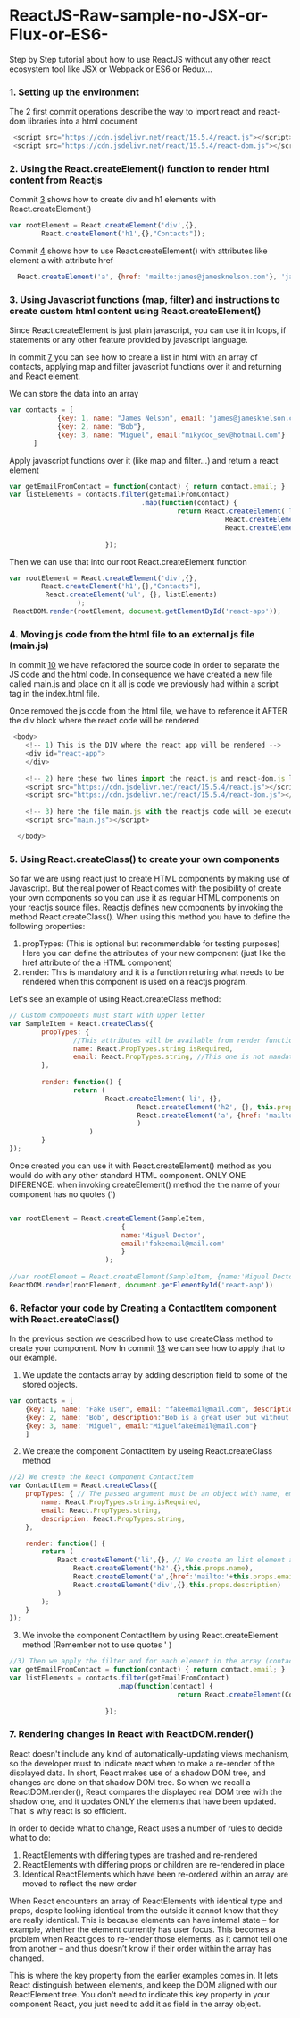 # ReactJS-Raw-sample-no-JSX-or-Flux-or-ES6-
Step by Step tutorial about how to use ReactJS without any other react ecosystem tool like JSX or Webpack or ES6 or Redux...

### 1. Setting up the environment
The 2 first commit operations describe the way to import react and react-dom libraries into a html document
```javascript 
 <script src="https://cdn.jsdelivr.net/react/15.5.4/react.js"></script>
 <script src="https://cdn.jsdelivr.net/react/15.5.4/react-dom.js"></script>
```   

### 2. Using the React.createElement() function to render html content from Reactjs
Commit [3](https://github.com/migueldoctor/ReactJS-Raw-sample-no-JSX-or-Flux-or-ES6-/tree/c36accf9bbdbaf4f1bdb97e0a5c3704b9ed1e3ce
) shows how to create div and h1 elements with React.createElement()

```javascript
var rootElement = React.createElement('div',{},
        React.createElement('h1',{},"Contacts"));
```
Commit [4](https://github.com/migueldoctor/ReactJS-Raw-sample-no-JSX-or-Flux-or-ES6-/commit/a031d2e56a863ca4b62a992aaf90209cc992449e) shows how to use React.createElement() with attributes like element a with attribute href


```javascript
  React.createElement('a', {href: 'mailto:james@jamesknelson.com'}, 'james@jamesknelson.com')
```

### 3. Using Javascript functions (map, filter) and instructions to create custom html content using React.createElement()
Since React.createElement is just plain javascript, you can use it in loops, if statements or any other feature provided by javascript language.

In commit [7](https://github.com/migueldoctor/ReactJS-Raw-sample-no-JSX-or-Flux-or-ES6-/commit/268b256ab3644618278ad7ef105a2805c35d77ec) you can see how to create a list in html with an array of contacts, applying map and filter javascript functions over it and returning and React element.

We can store the data into an array
```javascript
var contacts = [
            {key: 1, name: "James Nelson", email: "james@jamesknelson.com"},
            {key: 2, name: "Bob"},
            {key: 3, name: "Miguel", email:"mikydoc_sev@hotmail.com"}
      ]
 ```
 
Apply javascript functions over it (like map and filter...) and return a react element
```javascript
var getEmailFromContact = function(contact) { return contact.email; }
var listElements = contacts.filter(getEmailFromContact)
                                 .map(function(contact) {
                                          return React.createElement('li', {key: contact.key},
                                                      React.createElement('h2', {}, contact.name),
                                                      React.createElement('a', {href: 'mailto:'+contact.email}, contact.email))
                                                      
                        });
```

Then we can use that into our root React.createElement function

```javascript
var rootElement = React.createElement('div',{},
        React.createElement('h1',{},"Contacts"),
         React.createElement('ul', {}, listElements) 
                 );
 ReactDOM.render(rootElement, document.getElementById('react-app'));
  ```
### 4.  Moving js code from the html file to an external js file (main.js) 
In commit [10](https://github.com/migueldoctor/ReactJS-Raw-sample-no-JSX-or-Flux-or-ES6-/commit/a4e20ad2e9acc297cf8bb14489ea4fbbf05fdcd2) we have refactored the source code in order to separate the JS code and the html code. In consequence we have created a new file called main.js and place on it all js code we previously had within a script tag in the index.html file.

Once removed the js code from the html file, we have to reference it AFTER the div block where the react code will be rendered

```javascript
 <body>
    <!-- 1) This is the DIV where the react app will be rendered -->
    <div id="react-app">
    </div>
    
    <!-- 2) here these two lines import the react.js and react-dom.js libraries -->
    <script src="https://cdn.jsdelivr.net/react/15.5.4/react.js"></script>
    <script src="https://cdn.jsdelivr.net/react/15.5.4/react-dom.js"></script>
    
    <!-- 3) here the file main.js with the reactjs code will be executed  -->
    <script src="main.js"></script>

  </body>
```

### 5.  Using React.createClass() to create your own components
So far we are using react just to create HTML components by making use of Javascript. But the real power of React comes with the posibility of create your own components so you can use it as regular HTML components on your reactjs source files. Reactjs defines new components by invoking the method React.createClass(). When using this method you have to define the following properties:

1. propTypes: (This is optional but recommendable for testing purposes) Here you can define the attributes of your new component (just like the href attribute of the a HTML component)
2. render: This is mandatory and it is a function returing what needs to be rendered when this component is used on a reactjs program.

Let's see an example of using React.createClass method:

```javascript
// Custom components must start with upper letter
var SampleItem = React.createClass({
        propTypes: {
                //This attributes will be available from render function under this.props.name and this.props.email
                name: React.PropTypes.string.isRequired,
                email: React.PropTypes.string, //This one is not mandatory
        },
        
        render: function() {
                return (
                        React.createElement('li', {},
                                React.createElement('h2', {}, this.props.name),
                                React.createElement('a', {href: 'mailto:'+this.props.email}, this.props.email)
                                )
                    )
        }
});
```

Once created you can use it with React.createElement() method as you would do with any other standard HTML component. ONLY ONE DIFERENCE: when invoking createElement() method the the name of your component has no quotes (')

```javascript

var rootElement = React.createElement(SampleItem, 
                            {
                            name:'Miguel Doctor',
                            email:'fakeemail@mail.com'
                            }
                        );
                        
//var rootElement = React.createElement(SampleItem, {name:'Miguel Doctor'});
ReactDOM.render(rootElement, document.getElementById('react-app'))
```

### 6.  Refactor your code by Creating a ContactItem component with React.createClass()
In the previous section we described how to use createClass method to create your component. Now In commit [13](https://github.com/migueldoctor/ReactJS-Raw-sample-no-JSX-or-Flux-or-ES6-/commit/8e1e619f98381bfd7403c5dd4201ef7f6861176b) we can see how to apply that to our example.

1. We update the contacts array by adding description field to some of the stored objects.

```javascript
var contacts = [
    {key: 1, name: "Fake user", email: "fakeemail@mail.com", description: "This is a fake user to make the sample"},
    {key: 2, name: "Bob", description:"Bob is a great user but without email, so he will be filtered out"},
    {key: 3, name: "Miguel", email:"MiguelfakeEmail@mail.com"}
    ]
```

2. We create the component ContactItem by useing React.createClass method

```javascript
//2) We create the React Component ContactItem
var ContactItem = React.createClass({
    propTypes: { // The passed argument must be an object with name, email and description fields being name mandatory
        name: React.PropTypes.string.isRequired,
        email: React.PropTypes.string,
        description: React.PropTypes.string,
    },

    render: function() {
        return (
            React.createElement('li',{}, // We create an list element and we print the name, the email and the description using several html tags
                React.createElement('h2',{},this.props.name),
                React.createElement('a',{href:'mailto:'+this.props.email}, this.props.email),
                React.createElement('div',{},this.props.description)
            )
        );
    }
});

```

3. We invoke the component ContactItem by using React.createElement method (Remember not to use quotes ' )

```javascript
//3) Then we apply the filter and for each element in the array (contact), we return the element ContactItem just defined
var getEmailFromContact = function(contact) { return contact.email; }
var listElements = contacts.filter(getEmailFromContact)
                           .map(function(contact) {
                                          return React.createElement(ContactItem,contact); // HERE You can see that the argument of ContactItem 
                                                                                           // must be an object with name, description and email
                        });
```

### 7.  Rendering changes in React with ReactDOM.render()

React doesn't include any kind of automatically-updating views mechanism, so the developer must to indicate react when to make a re-render of the displayed data.
In short, React makes use of a shadow DOM tree, and changes are done on that shadow DOM tree. So when we recall a ReactDOM.render(), React compares the displayed real DOM
tree with the shadow one, and it updates ONLY the elements that have been updated. That is why react is so efficient.

In order to decide what to change, React  uses a number of rules to decide what to do:

  1. ReactElements with differing types are trashed and re-rendered
  2. ReactElements with differing props or children are re-rendered in place
  3. Identical ReactElements which have been re-ordered within an array are moved to reflect the new order

When React encounters an array of ReactElements with identical type and props, despite looking identical from the outside it cannot know that they are really identical. This is because elements can have internal state – for example, whether the element currently has user focus. This becomes a problem when React goes to re-render those elements, as it cannot tell one from another – and thus doesn’t know if their order within the array has changed.

This is where the key property from the earlier examples comes in. It lets React distinguish between elements, and keep the DOM aligned with our ReactElement tree. You don't need to indicate this key property in your component React, you just need to add it as field in the array object.
